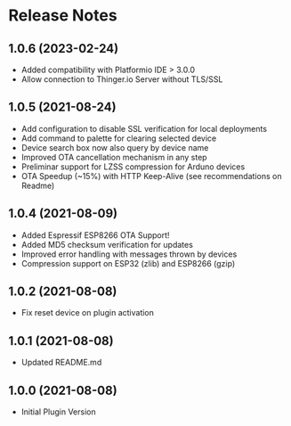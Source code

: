 # Release Notes

## 1.0.6 (2023-02-24)

- Added compatibility with Platformio IDE > 3.0.0
- Allow connection to Thinger.io Server without TLS/SSL

## 1.0.5 (2021-08-24)

- Add configuration to disable SSL verification for local deployments
- Add command to palette for clearing selected device
- Device search box now also query by device name
- Improved OTA cancellation mechanism in any step
- Preliminar support for LZSS compression for Arduno devices
- OTA Speedup (~15%) with HTTP Keep-Alive (see recommendations on Readme)

## 1.0.4 (2021-08-09)

- Added Espressif ESP8266 OTA Support!
- Added MD5 checksum verification for updates
- Improved error handling with messages thrown by devices
- Compression support on ESP32 (zlib) and ESP8266 (gzip)

## 1.0.2 (2021-08-08)

- Fix reset device on plugin activation

## 1.0.1 (2021-08-08)

- Updated README.md

## 1.0.0 (2021-08-08)

- Initial Plugin Version
